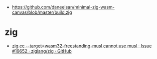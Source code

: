- https://github.com/daneelsan/minimal-zig-wasm-canvas/blob/master/build.zig

# zig

- [zig cc --target=wasm32-freestanding-musl cannot use musl · Issue #16652 · ziglang/zig · GitHub](https://github.com/ziglang/zig/issues/16652)
